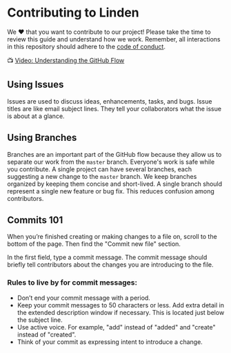 # Contributing to Linden

We :heart: that you want to contribute to our project! Please take the time to review this guide and understand how we work. Remember, all interactions in this repository should adhere to the [code of conduct](code-of-conduct.md).

:tv: [Video: Understanding the GitHub Flow](https://www.youtube.com/watch?v=PBI2Rz-ZOxU)

## Using Issues

Issues are used to discuss ideas, enhancements, tasks, and bugs. Issue titles are like email subject lines. They tell your collaborators what the issue is about at a glance.

## Using Branches

Branches are an important part of the GitHub flow because they allow us to separate our work from the `master` branch. Everyone's work is safe while you contribute. A single project can have several branches, each suggesting a new change to the `master` branch. We keep branches organized by keeping them concise and short-lived. A single branch should represent a single new feature or bug fix. This reduces confusion among contributors.

## Commits 101

When you’re finished creating or making changes to a file on, scroll to the bottom of the page. Then find the "Commit new file" section.

In the first field, type a commit message. The commit message should briefly tell contributors about the changes you are introducing to the file.

### Rules to live by for commit messages:

- Don’t end your commit message with a period.
- Keep your commit messages to 50 characters or less. Add extra detail in the extended description window if necessary. This is located just below the subject line.
- Use active voice. For example, "add" instead of "added" and "create" instead of "created".
- Think of your commit as expressing intent to introduce a change.
